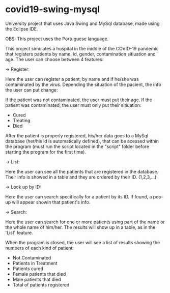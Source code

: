 # covid19-swing-mysql

University project that uses Java Swing and MySql database, made using the Eclipse IDE.

OBS: This project uses the Portuguese language.

This project simulates a hospital in the middle of the COVID-19 pandemic that registers patients by name, id, gender, contamination sitiuation and age. 
The user can choose between 4 features:



-> Register:

  Here the user can register a patient, by name and if he/she was contaminated by the virus.
Depending the situation of the pacient, the info the user can put change:

  If the patient was not contaminated, the user must put their age.
  If the patient was contaminated, the user must only put their sitiuation:
  * Cured
  * Treating
  * Died
  
  After the patient is properly registered, his/her data goes to a MySql database (her/his id is 
automatically defined), that can be acessed within the program 
  (must run the script located in the "script" folder before starting the program for the first time).



-> List:
 
  Here the user can see all the patients that are registered in the database. Their info is showed in a table
and they are ordered by their ID. (1,2,3,...)



-> Look up by ID:
 
  Here the user can search specifically for a patient by its ID. If found, a pop-up will appear showin that patient's info.



-> Search:

  Here the user can search for one or more patients using part of the name or the whole name of him/her. The results will
 show up in a table, as in the 'List' feature.



 When the program is closed, the user will see a list of results showing the numbers of each kind of patient:
  * Not Contaminated
  * Patients in Treatment
  * Patients cured
  * Female patients that died
  * Male patients that died
  * Total of patients registered
  
  
